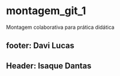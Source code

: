 # montagem_git_1
Montagem colaborativa para prática didática

## footer: Davi Lucas
## Header: Isaque Dantas
##
